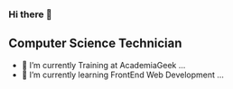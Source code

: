 ### Hi there 👋

## Computer Science Technician

- :rowboat: I’m currently Training at AcademiaGeek ...
- :electric_plug: I’m currently learning FrontEnd Web Development ...

<!--
**Biggiegun/Biggiegun** is a ✨ _special_ ✨ repository because its `README.md` (this file) appears on your GitHub profile.

Here are some ideas to get you started:

- 🔭 I’m currently working on ...
- 👯 I’m looking to collaborate on ...
- 🤔 I’m looking for help with ...
- 💬 Ask me about ...
- 📫 How to reach me: ...
- 😄 Pronouns: ...
- ⚡ Fun fact: ...
-->
